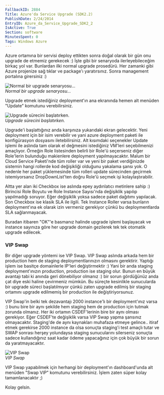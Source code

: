```yaml
---
FallbackID: 2884
Title: Azure'da Service Upgrade (SDK2.2)
PublishDate: 2/24/2014
EntryID: Azure_da_Service_Upgrade_SDK2_2
IsActive: True
Section: software
MinutesSpent: 0
Tags: Windows Azure
---
```

Azure ortamına bir servisi deploy ettikten sonra doğal olarak bir gün
onu upgrade de etmemiz gerekecek :) İşte gibi bir senaryoda
ilerleyebileceğim birkaç yol var. Bunlardan ilki normal upgrade
prosedürü. Her zamanki gibi Azure projenize sağ tıklar ve package'ı
yaratırsınız. Sonra management portalına girersiniz :)

![Normal bir upgrade
senaryosu...](http://cdn.daron.yondem.com/assets/2884/upgrade.jpg)\
*Normal bir upgrade senaryosu...*

Upgrade etmek istediğiniz deployment'ın ana ekranında hemen alt menüden
"Update" komutunu verebilirsiniz.

![Upgrade sürecini
başlatırken.](http://cdn.daron.yondem.com/assets/2884/upgrade2.jpg)\
*Upgrade sürecini başlatırken.*

Upgrade'i başlattığınız anda karşınıza yukarıdaki ekran gelecektir. Yeni
deployment için bir isim verebilir ve yani azure deployment paketi ile
konfigürasyon dosyasını iletebilirsiniz. Alt kısımdaki seçenekler Update
işlemi ile aslında tam olarak el değmesini istediğiniz VM'leri
seçebilmenizi amaçlıyor. Örneğin Role listesinden belirli bir Role'ü
seçerseniz diğer Role'lerin bulunduğu makienlere deployment
yapılmayacaktır. Malum bir Cloud Service Paketi'nde tüm roller var ve
yeni bir paket verdiğinizde sistemin hangi rollerde kod değişikliği
olduğunu yakalama şansı yok. O nedenle her paket yüklemesinde tüm
rolleri update sürecinden geçirmek istemiyorsanız DropDownList'ten doğru
Role'ü seçmek işi kolaylaştırabilir.

Altta yer alan iki Checkbox ise aslında epey aydınlatıcı metinlere sahip
:) Birincisi Role Boyutu ve Role Instance Sayısı'nda değişiklik yapılıp
yapılmadığı soruyor. Eğer değişiklik yoksa sadece paket dağıtımı
yapılacak. Son Checkbox ise klasik SLA ile ilgili. Tek Instance Roller
varsa bunların deployment'ına ek olarak izin vermeniz gerekiyor çünkü bu
deploymentlarda SLA sağlanmayacak.

Buradan itibaren "OK"'e basmanız halinde upgrade işlemi başlayacak ve
instance sayınıza göre her upgrade domain gezilerek tek tek otomatik
upgrade edilecek.

### VIP Swap

Bir diğer upgrade yöntemi ise VIP Swap. VIP Swap aslında arkada hem bir
production hem de staging deploymentlarınızın olmasını gerektirir.
Yaptığı işlem ise basitçe domainlerle IP'leri değiştirmektir :) Yani bir
anda staging deployment'ınızın production, production ise staging olur.
Bunun en büyük avantajı tabi ki anında geri dönebiliyor olmanız :) bir
sorun gördüğünüz anda çat diye eski haline çevirmeniz mümkün. Bu süreçte
kesinlikle sunucularda bir upgrade süreci başlatılmıyor çünkü zaten
upgrade edilmiş bir staging ortamını upgrade edilmemiş bir production
ile değiştiriyorsunuz.

VIP Swap'in belki tek dezavantajı 2000 instance'lı bir deployment'ınız
varsa :) bunu bire bir aynı şekilde hem staging hem de production için
tutmak zorunda olmanız. Her iki ortamın CSDEF'lerinin bire bir aynı
olması gerekiyor. Eğer CSDEF'te değişiklik varsa VIP Swap yapma şansınız
olmayacaktır. Staging'de de aynı kaynakları muhafaza etmeye gelince..
itiraf etmek gerekirse 2000 instance da olsa sonuçta staging'i test
amaçlı tutar ve SWAP sonrası herşey yolundaysa staging sunucularını
silerseniz sonuçta sadece kullandığınız saat kadar ödeme yapacağınız
için çok büyük bir sorun da yaratmayacaktır.

![VIP Swap](http://cdn.daron.yondem.com/assets/2884/upgrade3.jpg)\
*VIP Swap*

VIP Swap yapabilmek için herhangi bir deployment'ın dashboard'unda alt
menüden "Swap VIP" komutunu verebilirsiniz. İşlem zaten süper kolay
tamamlanacaktır ;)

Kolay gelsin.


